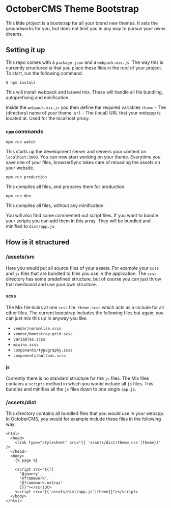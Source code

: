 # OctoberCMS Theme Bootstrap
This little project is a bootstrap for all your brand new themes. It sets the
groundworks for you, but does not limit you in any way to pursue your owns
dreams.

## Setting it up
This repo comes with a `package.json` and a `webpack.mix.js`. The way this is
currently structured is that you place these files in the *root* of your project.
To start, run the following command:

    $ npm install

This will install webpack and laravel mix. These will handle all file bundling,
autoprefixing and minification.

Inside the `webpack.mix.js` you then define the required variables
`theme` - The (directory) name of your theme.
`url` - The (local) URL that your webapp is located at. Used for the localhost proxy.

### `npm` commands

    npm run watch

This starts up the development server and servers your content on `localhost:3000`.
You can now start working on your theme. Everytime you save one of your files,
browserSync takes care of reloading the assets on your website.

    npm run production

This compiles all files, and prepares them for production.

    npm run dev

This compiles all files, without any minification.

You will also find some commented out script files. If you want to bundle your
scripts you can add them in this array. They will be bundled and minified to
`dist/app.js`.



## How is it structured
### /assets/src
Here you would put all source files of your assets. For example your `scss` and
 `js` files that are bundled to files you use in the application.
 The `scss` directory has some predefined structure, but of course you can just
 throw that overboard and use your own structure.

#### scss
The Mix file looks at one `scss` file: `theme.scss` which acts as a include for
all other files. The current bootstrap includes the following files but again,
you can just mix this up in anyway you like.
- `vendor/normalize.scss`
- `vendor/bootstrap-grid.scss`
- `variables.scss`
- `mixins.scss`
- `components/typography.scss`
- `components/buttons.scss`

#### js
Currently there is no standard structure for the `js` files. The Mix files
contains a `scripts` method in which you would include all `js` files. This bundles
and minifies all the `js` files down to one single `app.js`.

### /assets/dist
This directory contains all bundled files that you would use in your webapp. In
OctoberCMS, you would for example include these files in the following way:

    <html>
      <head>
        <link type="stylesheet" src="{{ 'assets/dist/theme.css'|theme}}" />
      </head>
      <body>
        {% page %}

        <script src="{{[]
          '@jquery',
          '@framework',
          '@framework.extras'
          ]}}"></script>
        <script src="{{'assets/dist/app.js'|theme}}"></script>
      </body>
    </html>
